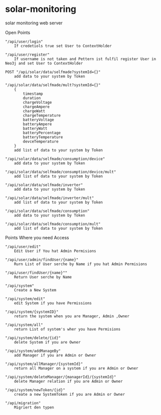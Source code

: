 # solar-monitoring
solar monitoring web server

Open Points

    "/api/user/login"
        If credetiols true set User to ContextHolder

    "/api/user/register"
        If username is not taken and Pettern ist fulfil register User in Neo3j and set User to ContextHolder

    POST "/api/solar/data/selfmade?systemId={}"
        add data to your system by Token

    "/api/solar/data/selfmade/mult?systemId={}"
        {
            timestamp
            duration
            chargeVoltage
            chargeAmpere
            chargeWatt
            chargeTemperature
            batteryVoltage
            batteryAmpere
            batteryWatt
            batteryPercentage
            batteryTemperature
            devceTemperature
        }
        add list of data to your system by Token

    "/api/solar/data/selfmade/consumption/device"
        add data to your system by Token

    "/api/solar/data/selfmade/consumption/device/mult"
        add list of data to your system by Token

    "/api/solar/data/selfmade/inverter"
        add data to your system by Token

    "/api/solar/data/selfmade/inverter/mult"
        add list of data to your system by Token

    "/api/solar/data/selfmade/consumption"
        add data to your system by Token

    "/api/solar/data/selfmade/consumption/mult"
        add list of data to your system by Token

Points Where you need Access

    "/api/user/edit"
        Edit User if You hat Admin Permisions 

    "/api/user/admin/findUser/{name}"
        Rurn List of User serche by Name if you hat Admin Permisions

    "/api/user/findUser/{name}""
        Return User serche by Name

    "/api/system"
        Create a New System

    "/api/system/edit"
        edit System if you have Permissions

    "/api/system/{systemID}"
        return the system when you are Manager, Admin ,Owner

    "/api/system/all"
        return List of system's wher you have Permisions

    "/api/system/delete/{id}"
        delete System if you are Owner
        
    "/api/system/addManageBy"
        add Manager if you are Admin or Owner

    "/api/system/allManager/{systemId}"
        return all Manager on a system if you are Admin or Owner

    "/api/system/deleteManager/{managerId}/{systemId}"
        delete Manager relation if you are Admin or Owner

    "/api/system/newToken/{id}"
        create a new SystemToken if you are Admin or Owner

    "/api/migration"
        Migriert den typen
